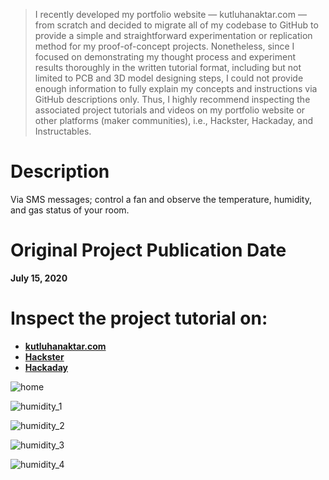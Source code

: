 > I recently developed my portfolio website — kutluhanaktar.com — from scratch and decided to migrate all of my codebase to GitHub to provide a simple and straightforward experimentation or replication method for my proof-of-concept projects. Nonetheless, since I focused on demonstrating my thought process and experiment results thoroughly in the written tutorial format, including but not limited to PCB and 3D model designing steps, I could not provide enough information to fully explain my concepts and instructions via GitHub descriptions only. Thus, I highly recommend inspecting the associated project tutorials and videos on my portfolio website or other platforms (maker communities), i.e., Hackster, Hackaday, and Instructables.

# Description

Via SMS messages; control a fan and observe the temperature, humidity, and gas status of your room.

# Original Project Publication Date

**July 15, 2020**

# Inspect the project tutorial on:

- **[kutluhanaktar.com](https://www.kutluhanaktar.com/projects/SIM808_Remote_Cooling_Fan_with_Weather_and_Gas_Station/)**
- **[Hackster](https://www.hackster.io/kutluhan-aktar/sim808-remote-cooling-fan-w-weather-and-gas-station-0e8185)**
- **[Hackaday](https://hackaday.io/project/173775-sim808-remote-fan-w-weather-and-gas-station)**

![home](https://github.com/user-attachments/assets/955d399e-ae97-4bfa-ba77-0aab43e6e376)

![humidity_1](https://github.com/user-attachments/assets/90e03830-dc97-422a-b905-5de4dff62332)

![humidity_2](https://github.com/user-attachments/assets/793c1c6e-75e5-4c80-a26e-ce80dfcd0c35)

![humidity_3](https://github.com/user-attachments/assets/8938a98d-d08c-4886-a34b-cbbf015cfbaf)

![humidity_4](https://github.com/user-attachments/assets/fe9cb86b-938f-488d-ad7a-dd77e8e7132e)

